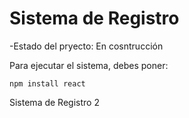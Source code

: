 <h1> Sistema de Registro </h1>

-Estado del pryecto: En cosntrucción 

Para ejecutar el sistema, debes poner:

```npm install react```

Sistema de Registro 2
